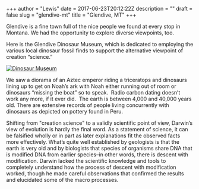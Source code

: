 +++
author = "Lewis"
date = 2017-06-23T20:12:22Z
description = ""
draft = false
slug = "glendive-mt"
title = "Glendive, MT"
+++


Glendive is a fine town full of the nice people we found at every stop in Montana. We had the opportunity to explore diverse viewpoints, too.

Here is the Glendive Dinosaur Museum, which is dedicated to employing the various local dinosaur fossil finds to support the alternative viewpoint of creation “science.”

[![Dinosaur Museum](/images/2017/06/2017-06-20-10.32.35-e1498247846862-225x300.jpg)](/images/2017/06/2017-06-20-10.32.35-e1498247846862.jpg)

We saw a diorama of an Aztec emperor riding a triceratops and dinosaurs lining up to get on Noah’s ark with Noah either running out of room or dinosaurs “missing the boat” so to speak.  Radio carbon dating doesn’t work any more, if it ever did.  The earth is between 4,000 and 40,000 years old. There are extensive records of people living concurrently with dinosaurs as depicted on pottery found in Peru.

Shifting from "creation science" to a validly scientific point of view, Darwin’s view of evolution is hardly the final word. As a statement of science, it can be falsified wholly or in part as later explanations fit the observed facts more effectively. What’s quite well established by geologists is that the earth is very old and by biologists that species of organisms share DNA that is modified DNA from earlier species–in other words, there is descent with modification. Darwin lacked the scientific knowledge and tools to completely understand how the process of descent with modification worked, though he made careful observations that confirmed the results and elucidated some of the macro processes.

